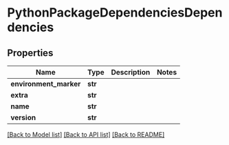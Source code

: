 # PythonPackageDependenciesDependencies

## Properties
Name | Type | Description | Notes
------------ | ------------- | ------------- | -------------
**environment_marker** | **str** |  |
**extra** | **str** |  |
**name** | **str** |  |
**version** | **str** |  |

[[Back to Model list]](../README.md#documentation-for-models) [[Back to API list]](../README.md#documentation-for-api-endpoints) [[Back to README]](../README.md)
